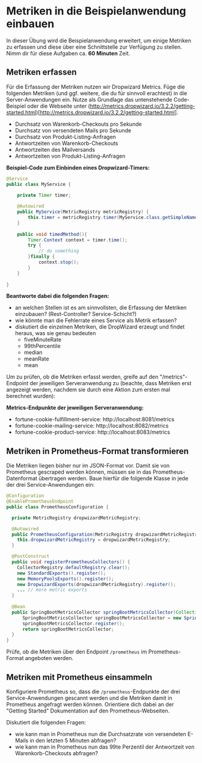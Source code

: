 # Metriken in die Beispielanwendung einbauen

In dieser Übung wird die Beispielanwendung erweitert, um einige Metriken zu erfassen
und diese über eine Schnittstelle zur Verfügung zu stellen. Nimm dir für diese
Aufgaben ca. **60 Minuten** Zeit.

## Metriken erfassen

Für die Erfassung der Metriken nutzen wir Dropwizard Metrics. Füge die folgenden
Metriken (und ggf. weitere, die du für sinnvoll erachtest) in die Server-Anwendungen
ein. Nutze als Grundlage das untenstehende Code-Beispiel oder die Webseite unter
(http://metrics.dropwizard.io/3.2.2/getting-started.html)[http://metrics.dropwizard.io/3.2.2/getting-started.html].

* Durchsatz von Warenkorb-Checkouts pro Sekunde
* Durchsatz von versendeten Mails pro Sekunde
* Durchsatz von Produkt-Listing-Anfragen
* Antwortzeiten von Warenkorb-Checkouts
* Antwortzeiten des Mailversands
* Antwortzeiten von Produkt-Listing-Anfragen

**Beispiel-Code zum Einbinden eines Dropwizard-Timers:**

```java
@Service
public class MyService { 
    
    private Timer timer;

    @Autowired
    public MyService(MetricRegistry metricRegistry) {
        this.timer = metricRegistry.timer(MyService.class.getSimpleName());
    }
    
    public void timedMethod(){
        Timer.Context context = timer.time();
        try {
            // do something 
        }finally {
            context.stop();
        }
    }
    
}
```

**Beantworte dabei die folgenden Fragen:**

* an welchen Stellen ist es am sinnvollsten, die Erfassung der Metriken einzubauen? (Rest-Controller? Service-Schicht?)
* wie könnte man die Fehlerrate eines Service als Metrik erfassen?
* diskutiert die einzelnen Metriken, die DropWizard erzeugt und findet heraus, was sie genau bedeuten
  * fiveMinuteRate
  * 99thPercentile
  * median
  * meanRate
  * mean

Um zu prüfen, ob die Metriken erfasst werden, greife auf den "/metrics"-Endpoint der 
jeweiligen Serveranwendung zu (beachte, dass Metriken erst angezeigt werden, nachdem sie durch eine
Aktion zum ersten mal berechnet wurden):

**Metrics-Endpunkte der jeweiligen Serveranwendung:**

* fortune-cookie-fulfillment-service: http://localhost:8081/metrics
* fortune-cookie-mailing-service: http://localhost:8082/metrics
* fortune-cookie-product-service: http://localhost:8083/metrics


## Metriken in Prometheus-Format transformieren

Die Metriken liegen bisher nur im JSON-Format vor. Damit sie von Prometheus gescraped werden können,
müssen sie in das Prometheus-Datenformat übertragen werden. Baue hierfür die folgende Klasse in 
jede der drei Service-Anwendungen ein:

```java
@Configuration
@EnablePrometheusEndpoint
public class PrometheusConfiguration {

  private MetricRegistry dropwizardMetricRegistry;

  @Autowired
  public PrometheusConfiguration(MetricRegistry dropwizardMetricRegistry) {
    this.dropwizardMetricRegistry = dropwizardMetricRegistry;
  }

  @PostConstruct
  public void registerPrometheusCollectors() {
    CollectorRegistry.defaultRegistry.clear();
    new StandardExports().register();
    new MemoryPoolsExports().register();
    new DropwizardExports(dropwizardMetricRegistry).register();
    ... // more metric exports
  }
  
  @Bean
  public SpringBootMetricsCollector springBootMetricsCollector(Collection<PublicMetrics> metrics){
      SpringBootMetricsCollector springBootMetricsCollector = new SpringBootMetricsCollector(metrics);
      springBootMetricsCollector.register();
      return springBootMetricsCollector;
  }
}
```

Prüfe, ob die Metriken über den Endpoint `/prometheus` im Prometheus-Format angeboten werden.

## Metriken mit Prometheus einsammeln

Konfiguriere Prometheus so, dass die `/prometheus`-Endpunkte der drei Service-Anwendungen
gescannt werden und die Metriken damit in Prometheus angefragt werden können. Orientiere dich
dabei an der "Getting Started" Dokumentation auf den Prometheus-Webseiten.

Diskutiert die folgenden Fragen:
* wie kann man in Prometheus nun die Durchsatzrate von versendeten E-Mails in den letzten 5 Minuten abfragen?
* wie kann man in Prometheus nun das 99te Perzentil der Antwortzeit von Warenkorb-Checkouts abfragen?


